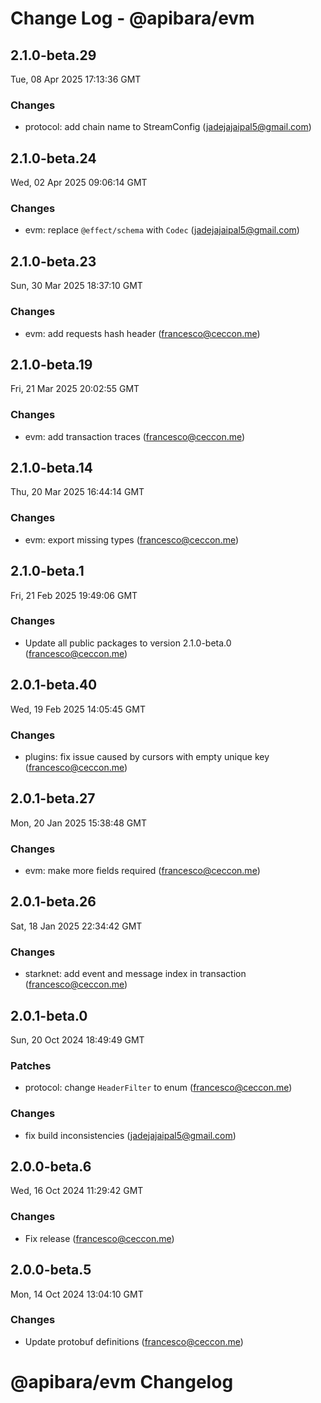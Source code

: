 # Change Log - @apibara/evm

<!-- This log was last generated on Tue, 08 Apr 2025 17:13:36 GMT and should not be manually modified. -->

<!-- Start content -->

## 2.1.0-beta.29

Tue, 08 Apr 2025 17:13:36 GMT

### Changes

- protocol: add chain name to StreamConfig (jadejajaipal5@gmail.com)

## 2.1.0-beta.24

Wed, 02 Apr 2025 09:06:14 GMT

### Changes

- evm: replace `@effect/schema` with `Codec` (jadejajaipal5@gmail.com)

## 2.1.0-beta.23

Sun, 30 Mar 2025 18:37:10 GMT

### Changes

- evm: add requests hash header (francesco@ceccon.me)

## 2.1.0-beta.19

Fri, 21 Mar 2025 20:02:55 GMT

### Changes

- evm: add transaction traces (francesco@ceccon.me)

## 2.1.0-beta.14

Thu, 20 Mar 2025 16:44:14 GMT

### Changes

- evm: export missing types (francesco@ceccon.me)

## 2.1.0-beta.1

Fri, 21 Feb 2025 19:49:06 GMT

### Changes

- Update all public packages to version 2.1.0-beta.0 (francesco@ceccon.me)

## 2.0.1-beta.40

Wed, 19 Feb 2025 14:05:45 GMT

### Changes

- plugins: fix issue caused by cursors with empty unique key (francesco@ceccon.me)

## 2.0.1-beta.27

Mon, 20 Jan 2025 15:38:48 GMT

### Changes

- evm: make more fields required (francesco@ceccon.me)

## 2.0.1-beta.26

Sat, 18 Jan 2025 22:34:42 GMT

### Changes

- starknet: add event and message index in transaction (francesco@ceccon.me)

## 2.0.1-beta.0

Sun, 20 Oct 2024 18:49:49 GMT

### Patches

- protocol: change `HeaderFilter` to enum (francesco@ceccon.me)

### Changes

- fix build inconsistencies (jadejajaipal5@gmail.com)

## 2.0.0-beta.6

Wed, 16 Oct 2024 11:29:42 GMT

### Changes

- Fix release (francesco@ceccon.me)

## 2.0.0-beta.5

Mon, 14 Oct 2024 13:04:10 GMT

### Changes

- Update protobuf definitions (francesco@ceccon.me)

# @apibara/evm Changelog
